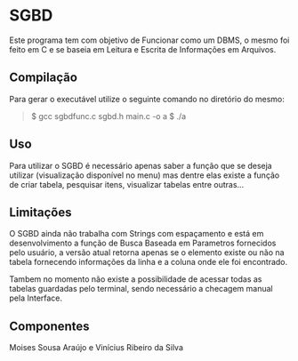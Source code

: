 # SGBD

Este programa tem com objetivo de Funcionar como um DBMS, o mesmo foi feito em C e se baseia em Leitura e Escrita de Informações em Arquivos.

## Compilação
Para gerar o executável utilize o seguinte comando no diretório do mesmo:

> $ gcc sgbdfunc.c sgbd.h main.c -o a
> $ ./a

## Uso

Para utilizar o SGBD é necessário apenas saber a função que se deseja utilizar (visualização disponível no menu) mas dentre elas existe a função de criar tabela, pesquisar itens, visualizar tabelas entre outras...

## Limitações

O SGBD ainda não trabalha com Strings com espaçamento e está em desenvolvimento a função de Busca Baseada em Parametros fornecidos pelo usuário, a versão atual retorna apenas se o elemento existe ou não na tabela fornecendo informações da linha e a coluna onde ele foi encontrado.

Tambem no momento não existe a possibilidade de acessar todas as tabelas guardadas pelo terminal, sendo necessário a checagem manual pela Interface.


## Componentes

Moises Sousa Araújo e Vinícius Ribeiro da Silva